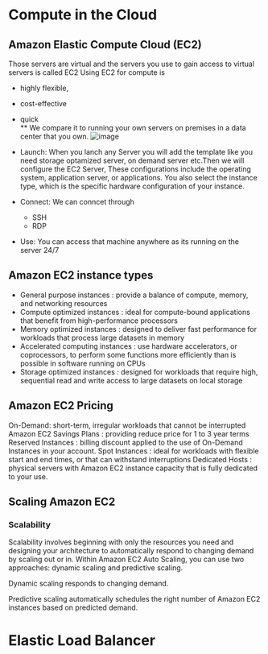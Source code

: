 # Compute in the Cloud
## Amazon Elastic Compute Cloud (EC2)
Those servers are virtual and the servers you use to gain access to virtual servers is called EC2
Using EC2 for compute is 
- highly flexible, 
- cost-effective
- quick  
** We compare it to running your own servers on premises in a data center that you own.
![image](https://user-images.githubusercontent.com/43639867/193493709-cc12f21a-4eb6-45d4-920b-c60c252d05de.png)

- Launch:
When you lanch any Server you will add the template like you need storage optamized server, on demand server etc.Then we will configure the EC2 Server,
These configurations include the operating system, application server, or applications. You also select the instance type, which is the specific hardware configuration of your instance. 
- Connect:
We can conncet through
  - SSH
  - RDP
 
 - Use:
 You can access that machine anywhere as its running on the server 24/7
 ## Amazon EC2 instance types
 - General purpose instances : provide a balance of compute, memory, and networking resources
 - Compute optimized instances : ideal for compute-bound applications that benefit from high-performance processors
 - Memory optimized instances : designed to deliver fast performance for workloads that process large datasets in memory
 - Accelerated computing instances :  use hardware accelerators, or coprocessors, to perform some functions more efficiently than is possible in software running on CPUs
 - Storage optimized instances : designed for workloads that require high, sequential read and write access to large datasets on local storage
 

## Amazon EC2 Pricing
On-Demand: short-term, irregular workloads that cannot be interrupted
Amazon EC2 Savings Plans : providing reduce price for 1 to 3 year terms
Reserved Instances : billing discount applied to the use of On-Demand Instances in your account.
Spot Instances : ideal for workloads with flexible start and end times, or that can withstand interruptions
Dedicated Hosts : physical servers with Amazon EC2 instance capacity that is fully dedicated to your use. 

## Scaling Amazon EC2
### Scalability
Scalability involves beginning with only the resources you need and designing your architecture to automatically respond to changing demand by scaling out or in. 
Within Amazon EC2 Auto Scaling, you can use two approaches: dynamic scaling and predictive scaling.

Dynamic scaling responds to changing demand. 

Predictive scaling automatically schedules the right number of Amazon EC2 instances based on predicted demand.

# Elastic Load Balancer

 
 
